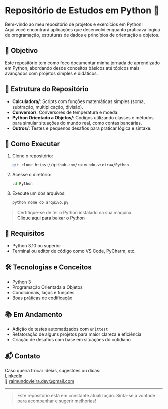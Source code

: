 # Repositório de Estudos em Python 🐍

Bem-vindo ao meu repositório de projetos e exercícios em Python!  
Aqui você encontrará aplicações que desenvolvi enquanto praticava lógica de programação, estruturas de dados e princípios de orientação a objetos.

## 🧠 Objetivo

Este repositório tem como foco documentar minha jornada de aprendizado em Python, abordando desde conceitos básicos até tópicos mais avançados com projetos simples e didáticos.

## 📁 Estrutura do Repositório

- **Calculadora/**: Scripts com funções matemáticas simples (soma, subtração, multiplicação, divisão).
- **Conversor/**: Conversores de temperatura e moeda.
- **Python Orientado a Objetos/**: Códigos utilizando classes e métodos para simular situações do mundo real, como contas bancárias.
- **Outros/**: Testes e pequenos desafios para praticar lógica e sintaxe.

## 🚀 Como Executar

1. Clone o repositório:
   ```bash
   git clone https://github.com/raimundo-vieiraa/Python
   ```
2. Acesse o diretório:
   ```bash
   cd Python
   ```
3. Execute um dos arquivos:
   ```bash
   python nome_do_arquivo.py
   ```

> Certifique-se de ter o Python instalado na sua máquina.  
> [Clique aqui para baixar o Python](https://www.python.org/downloads/)

## 📌 Requisitos

- Python 3.10 ou superior
- Terminal ou editor de código como VS Code, PyCharm, etc.

## 🛠️ Tecnologias e Conceitos

- Python 3
- Programação Orientada a Objetos
- Condicionais, laços e funções
- Boas práticas de codificação

## 📚 Em Andamento

- Adição de testes automatizados com `unittest`
- Refatoração de alguns projetos para maior clareza e eficiência
- Criação de desafios com base em situações do cotidiano

## 📬 Contato

Caso queira trocar ideias, sugestões ou dicas:  
[LinkedIn](https://www.linkedin.com/in/raimundo-vieiraa/)  
📧 raimundovieira.dev@gmail.com

---

> Este repositório está em constante atualização. Sinta-se à vontade para acompanhar e sugerir melhorias!

